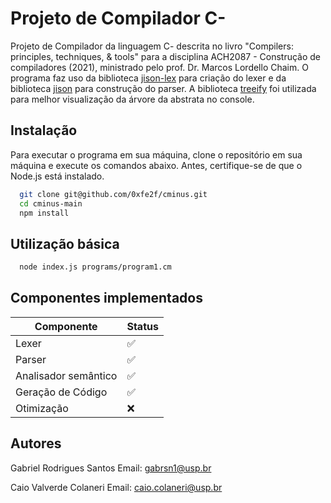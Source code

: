 # Projeto de Compilador C-

Projeto de Compilador da linguagem C- descrita no livro "Compilers: principles, techniques, & tools" para a disciplina ACH2087 - Construção de compiladores (2021), ministrado pelo prof. Dr. Marcos Lordello Chaim. O programa faz uso da biblioteca [jison-lex](https://github.com/zaach/jison-lex) para criação do lexer e da biblioteca [jison](https://github.com/lahmatiy/jison) para construção do parser. A biblioteca [treeify](https://github.com/notatestuser/treeify) foi utilizada para melhor visualização da árvore da abstrata no console.

## Instalação

Para executar o programa em sua máquina, clone o repositório em sua máquina e execute os comandos abaixo. Antes, certifique-se de que o Node.js está instalado.

```bash
  git clone git@github.com/0xfe2f/cminus.git
  cd cminus-main
  npm install
```

## Utilização básica

```bash
  node index.js programs/program1.cm
```

## Componentes implementados

| Componente           | Status |
| -------------------- | ------ |
| Lexer                | ✅     |
| Parser               | ✅     |
| Analisador semântico | ✅     |
| Geração de Código    | ✅     |
| Otimização           | ❌     |

## Autores

Gabriel Rodrigues Santos
Email: <gabrsn1@usp.br>

Caio Valverde Colaneri
Email: <caio.colaneri@usp.br>
